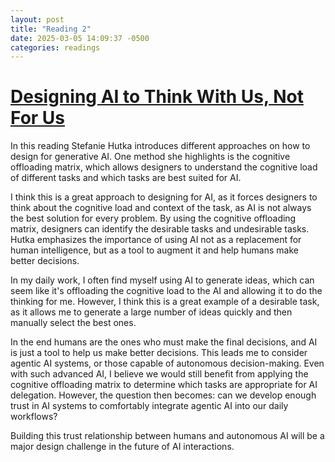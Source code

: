 ```yaml
---
layout: post
title: "Reading 2"
date: 2025-03-05 14:09:37 -0500
categories: readings
---
```


# [Designing AI to Think With Us, Not For Us](https://www.epicpeople.org/designing-ai-to-think-with-us/)

In this reading Stefanie Hutka introduces different approaches on how to design for generative AI. One method she highlights is the cognitive offloading matrix, which allows designers to understand the cognitive load of different tasks and which tasks are best suited for AI.

I think this is a great approach to designing for AI, as it forces designers to think about the cognitive load and context of the task, as AI is not always the best solution for every problem. By using the cognitive offloading matrix, designers can identify the desirable tasks and undesirable tasks. Hutka emphasizes the importance of using AI not as a replacement for human intelligence, but as a tool to augment it and help humans make better decisions.

In my daily work, I often find myself using AI to generate ideas, which can seem like it's offloading the cognitive load to the AI and allowing it to do the thinking for me. However, I think this is a great example of a desirable task, as it allows me to generate a large number of ideas quickly and then manually select the best ones.

In the end humans are the ones who must make the final decisions, and AI is just a tool to help us make better decisions. This leads me to consider agentic AI systems, or those capable of autonomous decision-making. Even with such advanced AI, I believe we would still benefit from applying the cognitive offloading matrix to determine which tasks are appropriate for AI delegation. However, the question then becomes: can we develop enough trust in AI systems to comfortably integrate agentic AI into our daily workflows?

Building this trust relationship between humans and autonomous AI will be a major design challenge in the future of AI interactions.
